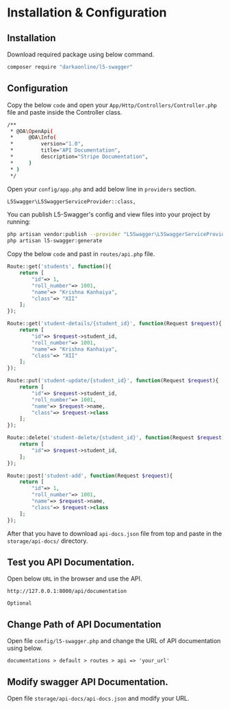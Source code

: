 # Installation & Configuration

## Installation

Download required package using below command.

```bash
composer require "darkaonline/l5-swagger"
```

## Configuration
Copy the below `code` and open your `App/Http/Controllers/Controller.php` file and paste inside the Controller class.
```bash
/**
 * @OA\OpenApi(
 *     @OA\Info(
 *         version="1.0",
 *         title="API Documentation",
 *         description="Stripe Documentation",
 *     )
 * )
 */
```

Open your `config/app.php` and add below line in `providers` section.
```bash
L5Swagger\L5SwaggerServiceProvider::class,
```

You can publish L5-Swagger's config and view files into your project by running:

```bash
php artisan vendor:publish --provider "L5Swagger\L5SwaggerServiceProvider"
php artisan l5-swagger:generate
```

Copy the below `code` and past in `routes/api.php` file.
```php
Route::get('students', function(){
    return [
        "id"=> 1,
        "roll_number"=> 1001,
        "name"=> "Krishna Kanhaiya",
        "class"=> "XII"
    ];
});

Route::get('student-details/{student_id}', function(Request $request){
    return [
        "id"=> $request->student_id,
        "roll_number"=> 1001,
        "name"=> "Krishna Kanhaiya",
        "class"=> "XII"
    ];
});

Route::put('student-update/{student_id}', function(Request $request){
    return [
        "id"=> $request->student_id,
        "roll_number"=> 1001,
        "name"=> $request->name,
        "class"=> $request->class
    ];
});

Route::delete('student-delete/{student_id}', function(Request $request){
    return [
        "id"=> $request->student_id,
    ];
});

Route::post('student-add', function(Request $request){
    return [
        "id"=> 1,
        "roll_number"=> 1001,
        "name"=> $request->name,
        "class"=> $request->class
    ];
});
```

After that you have to download `api-docs.json` file from top and paste in the `storage/api-docs/` directory.

## Test you API Documentation.

Open below `URL` in the browser and use the API.

```url
http://127.0.0.1:8000/api/documentation
```

`Optional`

## Change Path of API Documentation

Open file `config/l5-swagger.php` and change the URL of API documentation using below.

```url
documentations > default > routes > api => 'your_url'
```

## Modify swagger API Documentation.

Open file `storage/api-docs/api-docs.json` and modify your URL.
